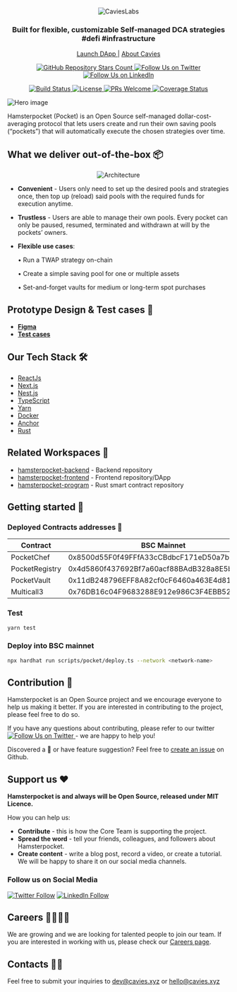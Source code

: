 <br />
<p align="center">
  <img src="https://cavies.xyz/assets/images/logo.png" alt="CaviesLabs" />
</p>

<h3 align="center">
  <strong>Built for flexible, customizable Self-managed DCA strategies #defi #infrastructure 
</strong>
</h3>

<p align="center">
     <a href="https://pocket.hamsterbox.xyz">
        Launch DApp
    </a> |
    <a href="https://cavies.xyz/">
        About Cavies
    </a>
</p>

<p align="center">

</p>

<p align="center">
  <a href="https://github.com/CaviesLabs/hamsterpocket-program/">
    <img alt="GitHub Repository Stars Count" src="https://img.shields.io/github/stars/CaviesLabs/hamsterpocket-program?style=social" />
  </a>
    <a href="https://twitter.com/CaviesLabs">
        <img alt="Follow Us on Twitter" src="https://img.shields.io/twitter/follow/CaviesLabs?style=social" />
    </a>
    <a href="https://linkedin.com/company/cavieslabs">
        <img alt="Follow Us on LinkedIn" src="https://img.shields.io/badge/LinkedIn-Follow-black?style=social&logo=linkedin" />
    </a>
</p>
<p align="center">
    <a href="#">
        <img alt="Build Status" src="https://build.cavies.xyz/buildStatus/icon?job=hamsterpocket%2Fhamsterpocket-backend%2Fdevelop" />
    </a>
    <a href="https://github.com/CaviesLabs/hamsterpocket-program">
        <img alt="License" src="https://img.shields.io/github/license/CaviesLabs/hamsterpocket-program" />
    </a>
    <a href="https://github.com/CaviesLabs/hamsterpocket-program/pulls">
        <img alt="PRs Welcome" src="https://img.shields.io/badge/PRs-welcome-brightgreen.svg" />
    </a>
    <a href="https://coveralls.io/github/CaviesLabs/hamsterpocket-program/?branch=next">
        <img alt="Coverage Status" src="https://coveralls.io/repos/github/CaviesLabs/hamsterpocket-program/badge.svg?branch=next" />
    </a>
</p>

![Hero image](https://files.slack.com/files-pri/T03N86YEZ6Z-F04TQLW6JCU/heroimage.png?pub_secret=014779ae87)

Hamsterpocket (Pocket) is an Open Source self-managed dollar-cost-averaging protocol that lets users create and run their own saving pools (“pockets”) that will automatically execute the chosen strategies over time.

## **What we deliver out-of-the-box** 📦

<p align="center">
  <img alt="Architecture" src="https://files.slack.com/files-pri/T03N86YEZ6Z-F04T783JZAB/out-of-the-box.png?pub_secret=3ca2221066">
</p>

- **Convenient** - Users only need to set up the desired pools and strategies once, then top up (reload) said pools with the required funds for execution anytime.
- **Trustless** - Users are able to manage their own pools. Every pocket can only be paused, resumed, terminated and withdrawn at will by the pockets’ owners.
- **Flexible use cases**:

  • Run a TWAP strategy on-chain

  • Create a simple saving pool for one or multiple assets

  • Set-and-forget vaults for medium or long-term spot purchases

## **Prototype Design & Test cases** 🚴

- [**Figma**](https://www.figma.com/file/Tx32sB0eC2iwkBD7rZRRut/Hamsterpocket-(DCA)?node-id=1902%3A43690&t=JpssstVDMVaaWHSf-0)
- [**Test cases**](https://docs.google.com/spreadsheets/d/1xdPHErMtTJtk0zH2-huzkDcuJx9lwZgb/edit#gid=1292533007)

## **Our Tech Stack** 🛠

- [ReactJs](https://reactjs.org/)
- [Next.js](https://nextjs.org/)
- [Nest.js](https://nestjs.com/)
- [TypeScript](https://www.typescriptlang.org/)
- [Yarn](https://yarnpkg.com/)
- [Docker](https://www.docker.com/)
- [Anchor](https://anchor-lang.com/)
- [Rust](https://rustup.rs/)

## **Related Workspaces** 🔗

- [hamsterpocket-backend](https://github.com/CaviesLabs/hamsterpocket-backend) - Backend repository
- [hamsterpocket-frontend](https://github.com/CaviesLabs/hamsterpocket-frontend) - Frontend repository/DApp
- [hamsterpocket-program](https://github.com/CaviesLabs/hamsterpocket-program) - Rust smart contract repository

## **Getting started** 🚀

### **Deployed Contracts addresses** 📢
| Contract       | BSC Mainnet  | Mumbai                                     |
|----------------|----------------------------------------------|--------------------------------------------|
| PocketChef     | 0x8500d55F0f49FFfA33cCBdbcF171eD50a7bcA26E | 0x9ac25725B8465E70cc2458592C9104c0f06C8e87 |
| PocketRegistry | 0x4d5860f437692Bf7a60acf88BAdB328a8E5b18bc | 0xA7671257D29a2fDC5c585Dc67D6F0EfF9cF9b457 |
| PocketVault    | 0x11dB248796EFF8A82cf0cF6460a463E4d8127e1d | 0x2B7388Cf467d05f3979dDd3eAD8AfD8a0CE0076c |
| Multicall3     | 0x76DB16c04F9683288E912e986C3F4EBB52266F1C | 0x292A7C55443850a30A6BCC17aF306b4Dc8864476 |


### Test

```bash
yarn test
```

### Deploy into BSC mainnet

```bash
npx hardhat run scripts/pocket/deploy.ts --network <network-name>
```

## **Contribution** 🤝

Hamsterpocket is an Open Source project and we encourage everyone to help us making it better. If you are interested in contributing to the project, please feel free to do so.

If you have any questions about contributing, please refer to our twitter <a href="https://twitter.com/CaviesLabs">
<img alt="Follow Us on Twitter" src="https://img.shields.io/twitter/follow/CaviesLabs?style=social" />
</a> - we are happy to help you!

Discovered a 🐜 or have feature suggestion? Feel free to [create an issue](https://github.com/CaviesLabs/hamsterpocket-program/issues/new/choose) on Github.

## **Support us** ❤️

**Hamsterpocket is and always will be Open Source, released under MIT Licence.**

How you can help us:

- **Contribute** - this is how the Core Team is supporting the project.
- **Spread the word** - tell your friends, colleagues, and followers about Hamsterpocket.
- **Create content** - write a blog post, record a video, or create a tutorial. We will be happy to share it on our social media channels.

### **Follow us on Social Media**

[![Twitter Follow](https://img.shields.io/twitter/follow/CaviesLabs?style=social)](https://twitter.com/CaviesLabs)
[![LinkedIn Follow](https://img.shields.io/badge/LinkedIn-Follow-black?style=social&logo=linkedin)](https://www.linkedin.com/company/cavieslabs/)

## **Careers** 👩‍💻👨‍💻

We are growing and we are looking for talented people to join our team. If you are interested in working with us, please check our [Careers page](https://www.notion.so/cavies/Job-Board-320ac7987dc64a53b0d3d3e7c52c5ce7).

## **Contacts** 📱📱

Feel free to submit your inquiries to <a href="mailto:dev@cavies.xyz">dev@cavies.xyz</a> or <a href="mailto:hello@cavies.xyz">hello@cavies.xyz</a>
